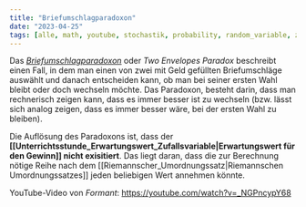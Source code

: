```yaml
---
title: "Briefumschlagparadoxon"
date: "2023-04-25"
tags: [alle, math, youtube, stochastik, probability, random_variable, zufallsgröße, expected_value, erwartungswert, paradox, envelope, briefumschlag, unendliche_summen, riemann_series_theorem, riemann_rearrangement_theorem, riemannscher_umordnungssatz]
---
```


Das [*Briefumschlagparadoxon*](https://de.wikipedia.org/wiki/Umtauschparadoxon) oder *Two Envelopes Paradox* beschreibt einen Fall, in dem man einen von zwei mit Geld gefüllten Briefumschläge auswählt und danach entscheiden kann, ob man bei seiner ersten Wahl bleibt oder doch wechseln möchte.
Das Paradoxon, besteht darin, dass man rechnerisch zeigen kann, dass es immer besser ist zu wechseln (bzw. lässt sich analog zeigen, dass es immer besser wäre, bei der ersten Wahl zu bleiben).

Die Auflösung des Paradoxons ist, dass der **[[Unterrichtsstunde_Erwartungswert_Zufallsvariable|Erwartungswert für den Gewinn]] nicht exisitiert**. Das liegt daran, dass die zur Berechnung nötige Reihe nach dem [[Riemannscher_Umordnungssatz|Riemannschen Umordnungssatzes]] jeden beliebigen Wert annehmen könnte.

YouTube-Video von *Formant*: https://youtube.com/watch?v=_NGPncypY68